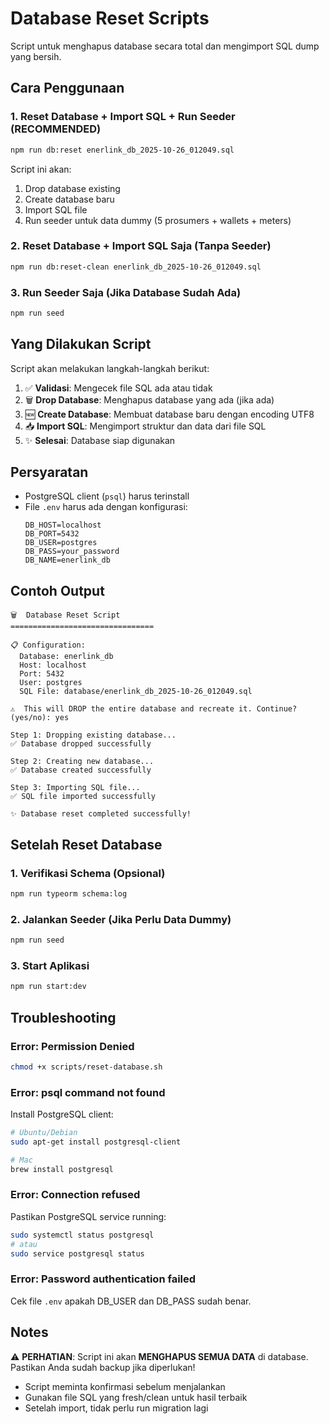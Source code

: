 # Database Reset Scripts

Script untuk menghapus database secara total dan mengimport SQL dump yang bersih.

## Cara Penggunaan

### 1. Reset Database + Import SQL + Run Seeder (RECOMMENDED)

```bash
npm run db:reset enerlink_db_2025-10-26_012049.sql
```

Script ini akan:
1. Drop database existing
2. Create database baru
3. Import SQL file
4. Run seeder untuk data dummy (5 prosumers + wallets + meters)

### 2. Reset Database + Import SQL Saja (Tanpa Seeder)

```bash
npm run db:reset-clean enerlink_db_2025-10-26_012049.sql
```

### 3. Run Seeder Saja (Jika Database Sudah Ada)

```bash
npm run seed
```

## Yang Dilakukan Script

Script akan melakukan langkah-langkah berikut:

1. ✅ **Validasi**: Mengecek file SQL ada atau tidak
2. 🗑️ **Drop Database**: Menghapus database yang ada (jika ada)
3. 🆕 **Create Database**: Membuat database baru dengan encoding UTF8
4. 📥 **Import SQL**: Mengimport struktur dan data dari file SQL
5. ✨ **Selesai**: Database siap digunakan

## Persyaratan

- PostgreSQL client (`psql`) harus terinstall
- File `.env` harus ada dengan konfigurasi:
  ```env
  DB_HOST=localhost
  DB_PORT=5432
  DB_USER=postgres
  DB_PASS=your_password
  DB_NAME=enerlink_db
  ```

## Contoh Output

```
🗑️  Database Reset Script
================================

📋 Configuration:
  Database: enerlink_db
  Host: localhost
  Port: 5432
  User: postgres
  SQL File: database/enerlink_db_2025-10-26_012049.sql

⚠️  This will DROP the entire database and recreate it. Continue? (yes/no): yes

Step 1: Dropping existing database...
✅ Database dropped successfully

Step 2: Creating new database...
✅ Database created successfully

Step 3: Importing SQL file...
✅ SQL file imported successfully

✨ Database reset completed successfully!
```

## Setelah Reset Database

### 1. Verifikasi Schema (Opsional)

```bash
npm run typeorm schema:log
```

### 2. Jalankan Seeder (Jika Perlu Data Dummy)

```bash
npm run seed
```

### 3. Start Aplikasi

```bash
npm run start:dev
```

## Troubleshooting

### Error: Permission Denied

```bash
chmod +x scripts/reset-database.sh
```

### Error: psql command not found

Install PostgreSQL client:

```bash
# Ubuntu/Debian
sudo apt-get install postgresql-client

# Mac
brew install postgresql
```

### Error: Connection refused

Pastikan PostgreSQL service running:

```bash
sudo systemctl status postgresql
# atau
sudo service postgresql status
```

### Error: Password authentication failed

Cek file `.env` apakah DB_USER dan DB_PASS sudah benar.

## Notes

⚠️ **PERHATIAN**: Script ini akan **MENGHAPUS SEMUA DATA** di database. Pastikan Anda sudah backup jika diperlukan!

- Script meminta konfirmasi sebelum menjalankan
- Gunakan file SQL yang fresh/clean untuk hasil terbaik
- Setelah import, tidak perlu run migration lagi
